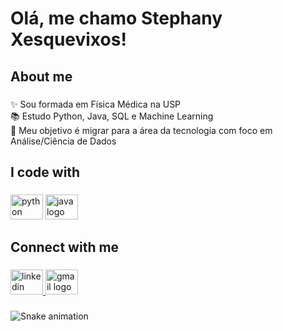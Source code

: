 <h1 align="left">Olá, me chamo Stephany Xesquevixos!</h1>

###

<h2 align="left">About me</h2>

###

<p align="left">✨ Sou formada em Física Médica na USP<br>📚 Estudo Python, Java, SQL e Machine Learning<br>🎯 Meu objetivo é migrar para a área da tecnologia com foco em Análise/Ciência de Dados</p>

###

<h2 align="left">I code with</h2>

###

<div align="left">
  <img src="https://cdn.jsdelivr.net/gh/devicons/devicon/icons/python/python-original.svg" height="40" width="52" alt="python logo"  />
  <img src="https://cdn.jsdelivr.net/gh/devicons/devicon/icons/java/java-original.svg" height="40" width="52" alt="java logo"  />
</div>

###

<h2 align="left">Connect with me</h2>

###

<div align="left">
  <a href="https://www.linkedin.com/in/stephany-xesquevixos/" target="_blank">
    <img src="https://raw.githubusercontent.com/maurodesouza/profile-readme-generator/master/src/assets/icons/social/linkedin/default.svg" width="52" height="40" alt="linkedin logo"  />
  </a>
  <a href="stephanyxs@alumni.usp.br" target="_blank">
    <img src="https://raw.githubusercontent.com/maurodesouza/profile-readme-generator/master/src/assets/icons/social/gmail/default.svg" width="52" height="40" alt="gmail logo"  />
  </a>
</div>

###

<img src="https://raw.githubusercontent.com/SteXesquevixos/SteXesquevixos/blob/output/snake.svg" alt="Snake animation" />

###
